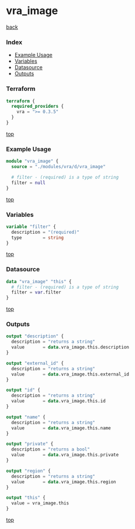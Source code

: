 # vra_image

[back](../vra.md)

### Index

- [Example Usage](#example-usage)
- [Variables](#variables)
- [Datasource](#datasource)
- [Outputs](#outputs)

### Terraform

```terraform
terraform {
  required_providers {
    vra = ">= 0.3.5"
  }
}
```

[top](#index)

### Example Usage

```terraform
module "vra_image" {
  source = "./modules/vra/d/vra_image"

  # filter - (required) is a type of string
  filter = null
}
```

[top](#index)

### Variables

```terraform
variable "filter" {
  description = "(required)"
  type        = string
}
```

[top](#index)

### Datasource

```terraform
data "vra_image" "this" {
  # filter - (required) is a type of string
  filter = var.filter
}
```

[top](#index)

### Outputs

```terraform
output "description" {
  description = "returns a string"
  value       = data.vra_image.this.description
}

output "external_id" {
  description = "returns a string"
  value       = data.vra_image.this.external_id
}

output "id" {
  description = "returns a string"
  value       = data.vra_image.this.id
}

output "name" {
  description = "returns a string"
  value       = data.vra_image.this.name
}

output "private" {
  description = "returns a bool"
  value       = data.vra_image.this.private
}

output "region" {
  description = "returns a string"
  value       = data.vra_image.this.region
}

output "this" {
  value = vra_image.this
}
```

[top](#index)